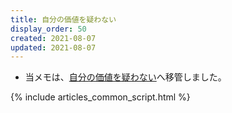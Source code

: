 ```yaml
---
title: 自分の価値を疑わない
display_order: 50
created: 2021-08-07
updated: 2021-08-07
---
```

- 当メモは、[自分の価値を疑わない](https://thinktwice.tech/life/human_relations/never_doubt_your_own_worth/)へ移管しました。

{% include articles_common_script.html %}
